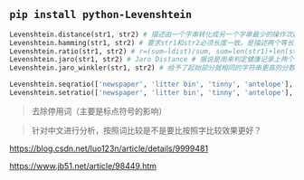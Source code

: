## **`pip install python-Levenshtein`**

```python
Levenshtein.distance(str1, str2) # 描述由一个字串转化成另一个字串最少的操作次数，在其中的操作包括插入、删除、替换。算法实现：动态规划
Levenshtein.hamming(str1, str2) # 要求str1和str2必须长度一致。是描述两个等长字串之间对应位置上不同字符的个数
Levenshtein.ratio(str1, str2) # r=(sum–ldist)/sum, sum=len(str1)+len(str2),ldist是类编辑距离。在类编辑距离中删除、插入依然+1，但是替换+2
Levenshtein.jaro(str1, str2) # Jaro Distance # 据说是用来判定健康记录上两个名字是否相同，也有说是是用于人口普查
Levenshtein.jaro_winkler(str1, str2) # 给予了起始部分就相同的字符串更高的分数

Levenshtein.seqratio(['newspaper', 'litter bin', 'tinny', 'antelope'], ['caribou', 'sausage', 'gorn', 'woody']) # like ratio()
Levenshtein.setratio(['newspaper', 'litter bin', 'tinny', 'antelope'], ['caribou', 'sausage', 'gorn', 'woody'])
```

> 去除停用词（主要是标点符号的影响）

> 针对中文进行分析，按照词比较是不是要比按照字比较效果更好？

https://blog.csdn.net/luo123n/article/details/9999481

https://www.jb51.net/article/98449.htm
